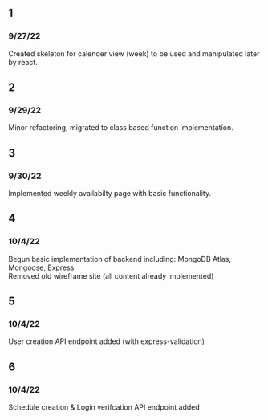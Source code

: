 ## 1
### 9/27/22
Created skeleton for calender view (week) to be used and manipulated later by react.

## 2
### 9/29/22
Minor refactoring, migrated to class based function implementation.

## 3
### 9/30/22
Implemented weekly availabilty page with basic functionality.


## 4
### 10/4/22
Begun basic implementation of backend including: MongoDB Atlas, Mongoose, Express\
Removed old wireframe site (all content already implemented)

## 5
### 10/4/22
User creation API endpoint added (with express-validation)

## 6
### 10/4/22
Schedule creation & Login verifcation API endpoint added